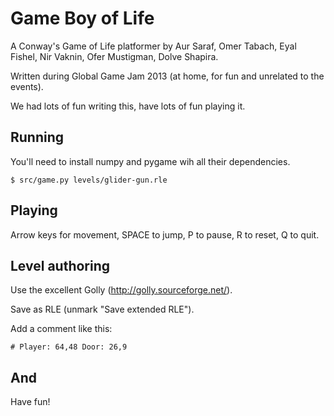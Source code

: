 Game Boy of Life
================

A Conway's Game of Life platformer by Aur Saraf, Omer Tabach, Eyal
Fishel, Nir Vaknin, Ofer Mustigman, Dolve Shapira.

Written during Global Game Jam 2013 (at home, for fun and unrelated to the events).

We had lots of fun writing this, have lots of fun playing it.


Running
-------

You'll need to install numpy and pygame wih all their dependencies.

    $ src/game.py levels/glider-gun.rle 


Playing
-------

Arrow keys for movement, SPACE to jump, P to pause, R to reset, Q to quit.



Level authoring
---------------

Use the excellent Golly (http://golly.sourceforge.net/).

Save as RLE (unmark "Save extended RLE").

Add a comment like this:

    # Player: 64,48 Door: 26,9


And
---

Have fun!